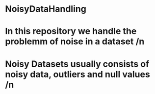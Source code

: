 # NoisyDataHandling

# In this repository we handle the problemm of noise in a dataset /n
# Noisy Datasets usually consists of noisy data, outliers and null values /n
